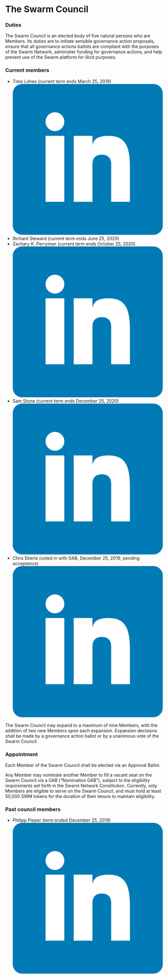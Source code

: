 # The Swarm Council

### Duties

The Swarm Council is an elected body of five natural persons who are Members. Its duties are to initiate sensible governance action proposals, ensure that all governance actions ballots are compliant with the purposes of the Swarm Network, administer funding for governance actions, and help prevent use of the Swarm platform for illicit purposes.

### Current members

* Timo Lehes \(current term ends March 25, 2019\) [![](../.gitbook/assets/iconfinder_square-linkedin_317725%20%281%29.png)](https://www.linkedin.com/in/timolehes/)
* Richard Steward \(current term ends June 25, 2020\)
* Zachary K. Perryman  \(current term ends October 25, 2020\) [![](../.gitbook/assets/iconfinder_square-linkedin_317725.png)](https://www.linkedin.com/in/zacharyperryman/)
* Sam Stone \(current term ends December 25, 2020\) [![](../.gitbook/assets/iconfinder_square-linkedin_317725.png)](https://www.linkedin.com/in/stonysam/) 
* Chris Eberle \(voted in with GAB, December 25, 2019; pending acceptance\)[![](../.gitbook/assets/iconfinder_square-linkedin_317725.png)](https://www.linkedin.com/in/stonysam/) 

The Swarm Council may expand to a maximum of nine Members, with the addition of two new Members upon each expansion. Expansion decisions shall be made by a governance action ballot or by a unanimous vote of the Swarm Council.

### Appointment

Each Member of the Swarm Council shall be elected via an Approval Ballot.

Any Member may nominate another Member to fill a vacant seat on the Swarm Council via a GAB \(“Nomination GAB”\), subject to the eligibility requirements set forth in the Swarm Network Constitution. Currently, only Members are eligible to serve on the Swarm Council, and must hold at least 50,000 SWM tokens for the duration of their tenure to maintain eligibility.

### Past council members

* Philipp Pieper \(term ended December 25, 2019\) [![](../.gitbook/assets/iconfinder_square-linkedin_317725%20%281%29.png)](https://www.linkedin.com/in/philipppieper/) 

